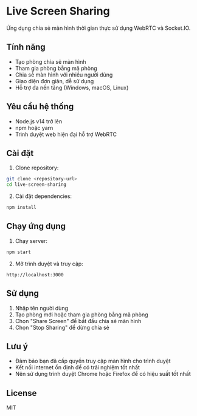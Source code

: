 # Live Screen Sharing

Ứng dụng chia sẻ màn hình thời gian thực sử dụng WebRTC và Socket.IO.

## Tính năng

- Tạo phòng chia sẻ màn hình
- Tham gia phòng bằng mã phòng
- Chia sẻ màn hình với nhiều người dùng
- Giao diện đơn giản, dễ sử dụng
- Hỗ trợ đa nền tảng (Windows, macOS, Linux)

## Yêu cầu hệ thống

- Node.js v14 trở lên
- npm hoặc yarn
- Trình duyệt web hiện đại hỗ trợ WebRTC

## Cài đặt

1. Clone repository:
```bash
git clone <repository-url>
cd live-screen-sharing
```

2. Cài đặt dependencies:
```bash
npm install
```

## Chạy ứng dụng

1. Chạy server:
```bash
npm start
```

2. Mở trình duyệt và truy cập:
```
http://localhost:3000
```

## Sử dụng

1. Nhập tên người dùng
2. Tạo phòng mới hoặc tham gia phòng bằng mã phòng
3. Chọn "Share Screen" để bắt đầu chia sẻ màn hình
4. Chọn "Stop Sharing" để dừng chia sẻ

## Lưu ý

- Đảm bảo bạn đã cấp quyền truy cập màn hình cho trình duyệt
- Kết nối internet ổn định để có trải nghiệm tốt nhất
- Nên sử dụng trình duyệt Chrome hoặc Firefox để có hiệu suất tốt nhất

## License

MIT 